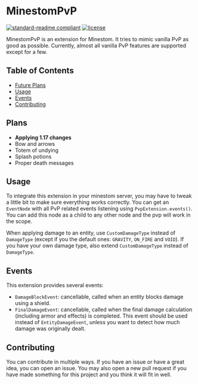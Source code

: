# MinestomPvP

[![standard-readme compliant](https://img.shields.io/badge/readme%20style-standard-brightgreen.svg?style=flat-square)](https://github.com/RichardLitt/standard-readme)
[![license](https://img.shields.io/github/license/Bloepiloepi/MinestomPvP.svg?style=flat-square)](LICENSE)

MinestomPvP is an extension for Minestom.
It tries to mimic vanilla PvP as good as possible.
Currently, almost all vanilla PvP features are supported except for a few.

## Table of Contents

- [Future Plans](#plans)
- [Usage](#usage)
- [Events](#events)
- [Contributing](#contributing)

## Plans

- **Applying 1.17 changes**
- Bow and arrows
- Totem of undying
- Splash potions
- Proper death messages

## Usage

To integrate this extension in your minestom server, you may have to tweak a little bit to make sure everything works correctly.
You can get an `EventNode` with all PvP related events listening using `PvpExtension.events()`.
You can add this node as a child to any other node and the pvp will work in the scope.

When applying damage to an entity, use `CustomDamageType` instead of `DamageType` (except if you the default ones: `GRAVITY`, `ON_FIRE` and `VOID`).
If you have your own damage type, also extend `CustomDamageType` instead of `DamageType`.

## Events

This extension provides several events:

- `DamageBlockEvent`: cancellable, called when an entity blocks damage using a shield.
- `FinalDamageEvent`: cancellable, called when the final damage calculation (including armor and effects) is completed. This event should be used instead of `EntityDamageEvent`, unless you want to detect how much damage was originally dealt.

## Contributing

You can contribute in multiple ways. 
If you have an issue or have a great idea, you can open an issue.
You may also open a new pull request if you have made something for this project and you think it will fit in well.
